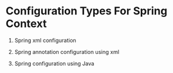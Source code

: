 # Configuration Types For Spring Context

1. Spring xml configuration

2. Spring annotation configuration using xml

3. Spring configuration using Java

